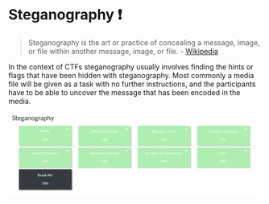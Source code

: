 # Steganography :exclamation:
> Steganography is the art or practice of concealing a message, image, or file within another message, image, or file. - [Wikipedia ](http://en.wikipedia.org/wiki/Steganography)

In the context of CTFs steganography usually involves finding the hints or flags that have been hidden with steganography. Most commonly a media file will be given as a task with no further instructions, and the participants have to be able to uncover the message that has been encoded in the media.

<img src="Images/steg.png">

